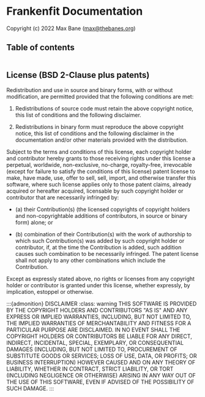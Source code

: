 # Frankenfit Documentation

Copyright (c) 2022 Max Bane (max@thebanes.org)

## Table of contents

```{tableofcontents}
```
## License (BSD 2-Clause plus patents)

Redistribution and use in source and binary forms, with or without modification, are
permitted provided that the following conditions are met:

1. Redistributions of source code must retain the above copyright notice, this list of
conditions and the following disclaimer.

2. Redistributions in binary form must reproduce the above copyright notice, this list
of conditions and the following disclaimer in the documentation and/or other materials
provided with the distribution.

Subject to the terms and conditions of this license, each copyright holder and
contributor hereby grants to those receiving rights under this license a perpetual,
worldwide, non-exclusive, no-charge, royalty-free, irrevocable (except for failure to
satisfy the conditions of this license) patent license to make, have made, use, offer to
sell, sell, import, and otherwise transfer this software, where such license applies
only to those patent claims, already acquired or hereafter acquired, licensable by such
copyright holder or contributor that are necessarily infringed by:

* (a) their Contribution(s) (the licensed copyrights of copyright holders and
non-copyrightable additions of contributors, in source or binary form) alone; or

* (b) combination of their Contribution(s) with the work of authorship to which such
Contribution(s) was added by such copyright holder or contributor, if, at the time the
Contribution is added, such addition causes such combination to be necessarily
infringed. The patent license shall not apply to any other combinations which include
the Contribution.

Except as expressly stated above, no rights or licenses from any copyright holder or
contributor is granted under this license, whether expressly, by implication, estoppel
or otherwise.

:::{admonition} DISCLAIMER
:class: warning
THIS SOFTWARE IS PROVIDED BY THE COPYRIGHT HOLDERS AND CONTRIBUTORS "AS IS" AND ANY
EXPRESS OR IMPLIED WARRANTIES, INCLUDING, BUT NOT LIMITED TO, THE IMPLIED WARRANTIES OF
MERCHANTABILITY AND FITNESS FOR A PARTICULAR PURPOSE ARE DISCLAIMED. IN NO EVENT SHALL
THE COPYRIGHT HOLDERS OR CONTRIBUTORS BE LIABLE FOR ANY DIRECT, INDIRECT, INCIDENTAL,
SPECIAL, EXEMPLARY, OR CONSEQUENTIAL DAMAGES (INCLUDING, BUT NOT LIMITED TO, PROCUREMENT
OF SUBSTITUTE GOODS OR SERVICES; LOSS OF USE, DATA, OR PROFITS; OR BUSINESS
INTERRUPTION) HOWEVER CAUSED AND ON ANY THEORY OF LIABILITY, WHETHER IN CONTRACT, STRICT
LIABILITY, OR TORT (INCLUDING NEGLIGENCE OR OTHERWISE) ARISING IN ANY WAY OUT OF THE USE
OF THIS SOFTWARE, EVEN IF ADVISED OF THE POSSIBILITY OF SUCH DAMAGE.
:::
